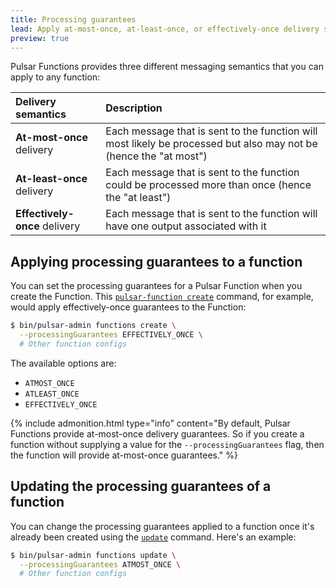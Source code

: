 ```yaml
---
title: Processing guarantees
lead: Apply at-most-once, at-least-once, or effectively-once delivery semantics to Pulsar Functions
preview: true
---
```


Pulsar Functions provides three different messaging semantics that you can apply to any function:

Delivery semantics | Description
:------------------|:-------
**At-most-once** delivery | Each message that is sent to the function will most likely be processed but also may not be (hence the "at most")
**At-least-once** delivery | Each message that is sent to the function could be processed more than once (hence the "at least")
**Effectively-once** delivery | Each message that is sent to the function will have one output associated with it

## Applying processing guarantees to a function

You can set the processing guarantees for a Pulsar Function when you create the Function. This [`pulsar-function create`](../../reference/CliTools#pulsar-admin-functions-create) command, for example, would apply effectively-once guarantees to the Function:

```bash
$ bin/pulsar-admin functions create \
  --processingGuarantees EFFECTIVELY_ONCE \
  # Other function configs
```

The available options are:

* `ATMOST_ONCE`
* `ATLEAST_ONCE`
* `EFFECTIVELY_ONCE`

{% include admonition.html type="info" content="By default, Pulsar Functions provide at-most-once delivery guarantees. So if you create a function without supplying a value for the `--processingGuarantees` flag, then the function will provide at-most-once guarantees." %}

## Updating the processing guarantees of a function

You can change the processing guarantees applied to a function once it's already been created using the [`update`](../../reference/CliTools#pulsar-admin-functions-update) command. Here's an example:

```bash
$ bin/pulsar-admin functions update \
  --processingGuarantees ATMOST_ONCE \
  # Other function configs
```